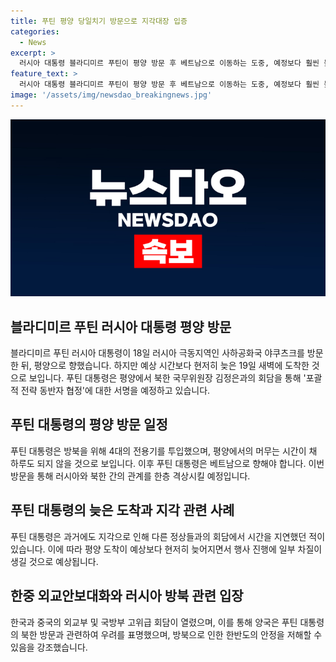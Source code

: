 ```yaml
---
title: 푸틴 평양 당일치기 방문으로 지각대장 입증
categories:
  - News
excerpt: >
  러시아 대통령 블라디미르 푸틴이 평양 방문 후 베트남으로 이동하는 도중, 예정보다 훨씬 늦게 평양에 도착한 것으로 보인다. 푸틴 대통령과 김정은 북한 국무위원장은 포괄적 전략 동반자 협정에 서명할 예정이며, 푸틴 대통령의 지각대장 이미지와 방북의 안보적 영향이 우려되는 가운데, 한중 외교안보대화가 열렸다. 다만, 한국 외교부는 이번 방북에 대한 우려를 표명하고 북러간 불법적 군사협력을 우려하고 있다.
feature_text: >
  러시아 대통령 블라디미르 푸틴이 평양 방문 후 베트남으로 이동하는 도중, 예정보다 훨씬 늦게 평양에 도착한 것으로 보인다. 푸틴 대통령과 김정은 북한 국무위원장은 포괄적 전략 동반자 협정에 서명할 예정이며, 푸틴 대통령의 지각대장 이미지와 방북의 안보적 영향이 우려되는 가운데, 한중 외교안보대화가 열렸다. 다만, 한국 외교부는 이번 방북에 대한 우려를 표명하고 북러간 불법적 군사협력을 우려하고 있다.
image: '/assets/img/newsdao_breakingnews.jpg'
---
```


<p><img src="/assets/img/newsdao_breakingnews.jpg" alt="pcversion 속보" /></p>

<h2 data-ke-size="size26">블라디미르 푸틴 러시아 대통령 평양 방문</h2>

<p data-ke-size="size16">블라디미르 푸틴 러시아 대통령이 18일 러시아 극동지역인 사하공화국 야쿠츠크를 방문한 뒤, 평양으로 향했습니다. 하지만 예상 시간보다 현저히 늦은 19일 새벽에 도착한 것으로 보입니다. 푸틴 대통령은 평양에서 북한 국무위원장 김정은과의 회담을 통해 '포괄적 전략 동반자 협정'에 대한 서명을 예정하고 있습니다.</p>

<h2 data-ke-size="size26">푸틴 대통령의 평양 방문 일정</h2>

<p data-ke-size="size16">푸틴 대통령은 방북을 위해 4대의 전용기를 투입했으며, 평양에서의 머무는 시간이 채 하루도 되지 않을 것으로 보입니다. 이후 푸틴 대통령은 베트남으로 향해야 합니다. 이번 방문을 통해 러시아와 북한 간의 관계를 한층 격상시킬 예정입니다.</p>

<h2 data-ke-size="size26">푸틴 대통령의 늦은 도착과 지각 관련 사례</h2>

<p data-ke-size="size16">푸틴 대통령은 과거에도 지각으로 인해 다른 정상들과의 회담에서 시간을 지연했던 적이 있습니다. 이에 따라 평양 도착이 예상보다 현저히 늦어지면서 행사 진행에 일부 차질이 생길 것으로 예상됩니다.</p>

<h2 data-ke-size="size26">한중 외교안보대화와 러시아 방북 관련 입장</h2>

<p data-ke-size="size16">한국과 중국의 외교부 및 국방부 고위급 회담이 열렸으며, 이를 통해 양국은 푸틴 대통령의 북한 방문과 관련하여 우려를 표명했으며, 방북으로 인한 한반도의 안정을 저해할 수 있음을 강조했습니다.</p>

